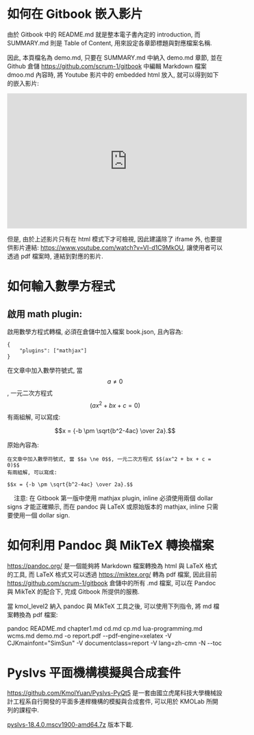 # 如何在 Gitbook 嵌入影片

由於 Gitbook 中的 README.md 就是整本電子書內定的 introduction, 而 SUMMARY.md 則是 Table of Content, 用來設定各章節標題與對應檔案名稱.

因此, 本頁檔名為 demo.md, 只要在 SUMMARY.md 中納入 demo.md 章節, 並在 Github 倉儲 https://github.com/scrum-1/gitbook 中編輯 Markdown 檔案 dmoo.md 內容時, 將 Youtube 影片中的 embedded html 放入, 就可以得到如下的嵌入影片:

<iframe width="560" height="315" src="https://www.youtube.com/embed/VI-d1C9MkOU" frameborder="0" allow="autoplay; encrypted-media" allowfullscreen></iframe>


但是, 由於上述影片只有在 html 模式下才可檢視, 因此建議除了 iframe 外, 也要提供影片連結: https://www.youtube.com/watch?v=VI-d1C9MkOU, 讓使用者可以透過 pdf 檔案時, 連結到對應的影片.

# 如何輸入數學方程式

## 啟用 math plugin:

啟用數學方程式轉檔, 必須在倉儲中加入檔案 book.json, 且內容為:

    {
        "plugins": ["mathjax"]
    }

在文章中加入數學符號式, 當 $$a \ne 0$$, 一元二次方程式 $$(ax^2 + bx + c = 0)$$ 有兩組解, 可以寫成: 

$$x = {-b \pm \sqrt{b^2-4ac} \over 2a}.$$

原始內容為:

    在文章中加入數學符號式, 當 $$a \ne 0$$, 一元二次方程式 $$(ax^2 + bx + c = 0)$$ 
    有兩組解, 可以寫成: 

    $$x = {-b \pm \sqrt{b^2-4ac} \over 2a}.$$
    
注意: 在 Gitbook 第一版中使用 mathjax plugin, inline 必須使用兩個 dollar signs 才能正確顯示, 而在 pandoc 與 LaTeX 或原始版本的 mathjax, inline 只需要使用一個 dollar sign.

# 如何利用 Pandoc 與 MikTeX 轉換檔案

https://pandoc.org/ 是一個能夠將 Markdown 檔案轉換為 html 與 LaTeX 格式的工具, 而 LaTeX 格式又可以透過 https://miktex.org/ 轉為 pdf 檔案, 因此目前 https://github.com/scrum-1/gitbook 倉儲中的所有 .md 檔案, 可以在 Pandoc 與 MikTeX 的配合下, 完成 Gitbook 所提供的服務.

當 kmol_level2 納入 pandoc 與 MikTeX 工具之後, 可以使用下列指令, 將 md 檔案轉換為 pdf 檔案:

pandoc README.md chapter1.md cd.md cp.md lua-programming.md wcms.md demo.md -o report.pdf --pdf-engine=xelatex -V CJKmainfont="SimSun" -V documentclass=report -V lang=zh-cmn -N --toc

# Pyslvs 平面機構模擬與合成套件

https://github.com/KmolYuan/Pyslvs-PyQt5 是一套由國立虎尾科技大學機械設計工程系自行開發的平面多連桿機構的模擬與合成套件, 可以用於 KMOLab 所開列的課程中.

[pyslvs-18.4.0.mscv1900-amd64.7z](pyslvs-18.4.0.mscv1900-amd64.7z) 版本下載.
